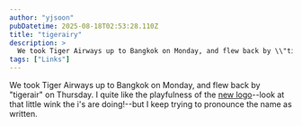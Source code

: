 ```yaml
---
author: "yjsoon"
pubDatetime: 2025-08-18T02:53:28.110Z
title: "tigerairy"
description: >
  We took Tiger Airways up to Bangkok on Monday, and flew back by \\"tigerair\\" on Thursday. I quite like the playfulness of the new logo--look at that lit...
tags: ["Links"]
---
```






We took Tiger Airways up to Bangkok on Monday, and flew back by "tigerair" on Thursday. I quite like the playfulness of the [new logo](http://www.underconsideration.com/brandnew/archives/new_logo_and_livery_for_tigerair_by_the_secret_little_agency.php#.Uddui70azCQ)\--look at that little wink the i's are doing!--but I keep trying to pronounce the name as written.